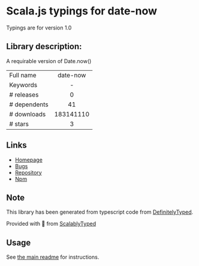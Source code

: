 
# Scala.js typings for date-now

Typings are for version 1.0

## Library description:
A requirable version of Date.now()

|                    |                 |
| ------------------ | :-------------: |
| Full name          | date-now |
| Keywords           | - |
| # releases         | 0 |
| # dependents       | 41 |
| # downloads        | 183141110 |
| # stars            | 3 |

## Links
- [Homepage](https://github.com/Raynos/date-now)
- [Bugs](https://github.com/Raynos/date-now/issues)
- [Repository](https://github.com/Raynos/date-now)
- [Npm](https://www.npmjs.com/package/date-now)
    


## Note
This library has been generated from typescript code from [DefinitelyTyped](https://definitelytyped.org).

Provided with :purple_heart: from [ScalablyTyped](https://github.com/oyvindberg/ScalablyTyped)

## Usage
See [the main readme](../../readme.md) for instructions.



